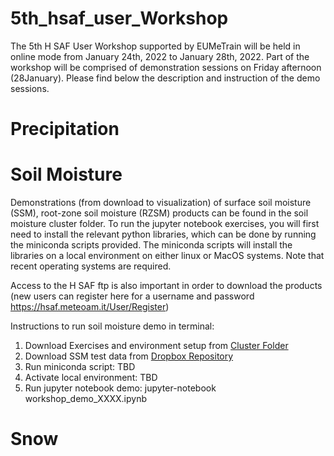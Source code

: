 # 5th_hsaf_user_Workshop

The 5th H SAF User Workshop supported by EUMeTrain will be held in online mode from January 24th, 2022 to January 28th, 2022.
Part of the workshop will be comprised of demonstration sessions on Friday afternoon (28January). Please find below the description and
instruction of the demo sessions. 


# Precipitation

# Soil Moisture

Demonstrations (from download to visualization) of surface soil moisture (SSM), root-zone soil moisture (RZSM)  products can be found in the soil moisture cluster folder. To run the jupyter notebook exercises, you will first need to install the relevant python libraries, which can be done by running the miniconda scripts provided. The miniconda scripts will install the libraries on a local environment on either linux or MacOS systems. Note that recent operating systems are required.

Access to the H SAF ftp is also important in order to download the products (new users can register here for a username and password https://hsaf.meteoam.it/User/Register)

Instructions to run soil moisture demo in terminal:

1. Download Exercises and environment setup from [Cluster Folder](TBD)
2. Download SSM test data from [Dropbox Repository](TBD)
3. Run miniconda script: TBD
4. Activate local environment: TBD 
5. Run jupyter notebook demo: jupyter-notebook workshop_demo_XXXX.ipynb


# Snow

